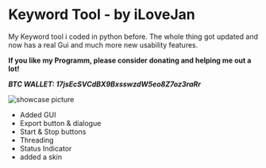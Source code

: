 # Keyword Tool - by iLoveJan
My Keyword tool i coded in python before. The whole thing got updated and now has a real Gui and much more new usability features.

**If you like my Programm, please consider donating and helping me out a lot!**


**_BTC WALLET: 17jsEcSVCdBX9BxsswzdW5eo8Z7oz3raRr_**

![showcase picture](https://i.imgur.com/hS7PjGU.png)

- Added GUI
- Export button & dialogue 
- Start & Stop buttons
- Threading
- Status Indicator
- added a skin
